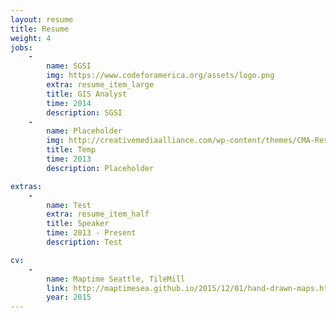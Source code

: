 ```yaml
---
layout: resume
title: Resume
weight: 4
jobs:
    -
        name: SGSI
        img: https://www.codeforamerica.org/assets/logo.png
        extra: resume_item_large
        title: GIS Analyst
        time: 2014
        description: SGSI
    -
        name: Placeholder
        img: http://creativemediaalliance.com/wp-content/themes/CMA-Responsive/images/logo-trans.png
        title: Temp
        time: 2013
        description: Placeholder

extras:
    -
        name: Test
        extra: resume_item_half
        title: Speaker
        time: 2013 - Present
        description: Test  

cv:
    -
        name: Maptime Seattle, TileMill
        link: http://maptimesea.github.io/2015/12/01/hand-drawn-maps.html
        year: 2015
---
```

